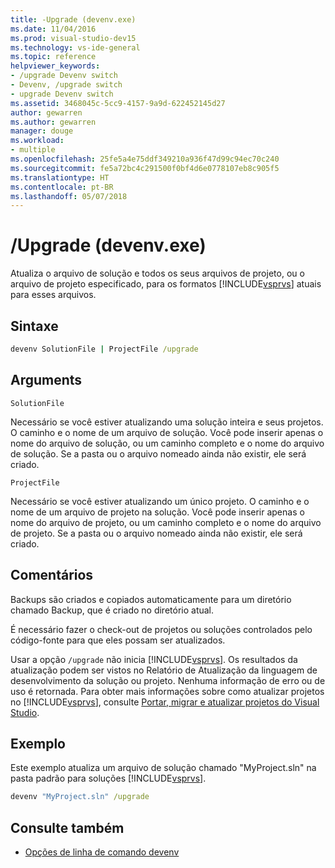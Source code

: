 ```yaml
---
title: -Upgrade (devenv.exe)
ms.date: 11/04/2016
ms.prod: visual-studio-dev15
ms.technology: vs-ide-general
ms.topic: reference
helpviewer_keywords:
- /upgrade Devenv switch
- Devenv, /upgrade switch
- upgrade Devenv switch
ms.assetid: 3468045c-5cc9-4157-9a9d-622452145d27
author: gewarren
ms.author: gewarren
manager: douge
ms.workload:
- multiple
ms.openlocfilehash: 25fe5a4e75ddf349210a936f47d99c94ec70c240
ms.sourcegitcommit: fe5a72bc4c291500f0bf4d6e0778107eb8c905f5
ms.translationtype: HT
ms.contentlocale: pt-BR
ms.lasthandoff: 05/07/2018
---
```

# <a name="upgrade-devenvexe"></a>/Upgrade (devenv.exe)
Atualiza o arquivo de solução e todos os seus arquivos de projeto, ou o arquivo de projeto especificado, para os formatos [!INCLUDE[vsprvs](../../code-quality/includes/vsprvs_md.md)] atuais para esses arquivos.

## <a name="syntax"></a>Sintaxe

```cmd
devenv SolutionFile | ProjectFile /upgrade
```

## <a name="arguments"></a>Arguments
 `SolutionFile`

 Necessário se você estiver atualizando uma solução inteira e seus projetos. O caminho e o nome de um arquivo de solução. Você pode inserir apenas o nome do arquivo de solução, ou um caminho completo e o nome do arquivo de solução. Se a pasta ou o arquivo nomeado ainda não existir, ele será criado.

 `ProjectFile`

 Necessário se você estiver atualizando um único projeto. O caminho e o nome de um arquivo de projeto na solução. Você pode inserir apenas o nome do arquivo de projeto, ou um caminho completo e o nome do arquivo de projeto. Se a pasta ou o arquivo nomeado ainda não existir, ele será criado.

## <a name="remarks"></a>Comentários
 Backups são criados e copiados automaticamente para um diretório chamado Backup, que é criado no diretório atual.

 É necessário fazer o check-out de projetos ou soluções controlados pelo código-fonte para que eles possam ser atualizados.

 Usar a opção `/upgrade` não inicia [!INCLUDE[vsprvs](../../code-quality/includes/vsprvs_md.md)]. Os resultados da atualização podem ser vistos no Relatório de Atualização da linguagem de desenvolvimento da solução ou projeto. Nenhuma informação de erro ou de uso é retornada. Para obter mais informações sobre como atualizar projetos no [!INCLUDE[vsprvs](../../code-quality/includes/vsprvs_md.md)], consulte [Portar, migrar e atualizar projetos do Visual Studio](../../porting/port-migrate-and-upgrade-visual-studio-projects.md).

## <a name="example"></a>Exemplo
 Este exemplo atualiza um arquivo de solução chamado "MyProject.sln" na pasta padrão para soluções [!INCLUDE[vsprvs](../../code-quality/includes/vsprvs_md.md)].

```cmd
devenv "MyProject.sln" /upgrade
```

## <a name="see-also"></a>Consulte também

- [Opções de linha de comando devenv](../../ide/reference/devenv-command-line-switches.md)
